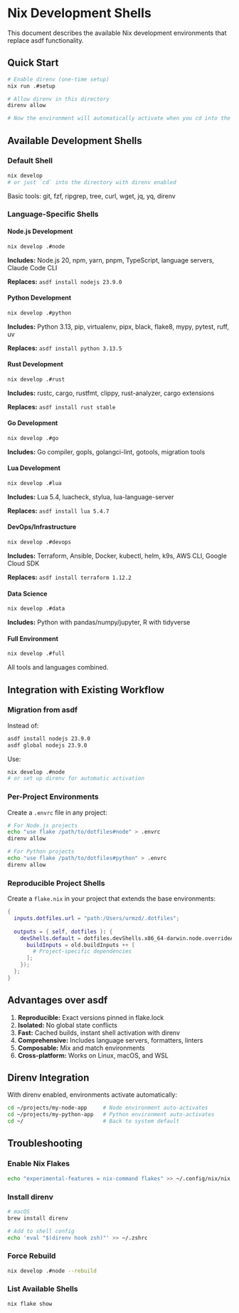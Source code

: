 # Nix Development Shells

This document describes the available Nix development environments that replace asdf functionality.

## Quick Start

```bash
# Enable direnv (one-time setup)
nix run .#setup

# Allow direnv in this directory
direnv allow

# Now the environment will automatically activate when you cd into the directory
```

## Available Development Shells

### Default Shell
```bash
nix develop
# or just `cd` into the directory with direnv enabled
```
Basic tools: git, fzf, ripgrep, tree, curl, wget, jq, yq, direnv

### Language-Specific Shells

#### Node.js Development
```bash
nix develop .#node
```
**Includes:** Node.js 20, npm, yarn, pnpm, TypeScript, language servers, Claude Code CLI

**Replaces:** `asdf install nodejs 23.9.0`

#### Python Development  
```bash
nix develop .#python
```
**Includes:** Python 3.13, pip, virtualenv, pipx, black, flake8, mypy, pytest, ruff, uv

**Replaces:** `asdf install python 3.13.5`

#### Rust Development
```bash
nix develop .#rust
```
**Includes:** rustc, cargo, rustfmt, clippy, rust-analyzer, cargo extensions

**Replaces:** `asdf install rust stable`

#### Go Development
```bash
nix develop .#go
```
**Includes:** Go compiler, gopls, golangci-lint, gotools, migration tools

#### Lua Development
```bash
nix develop .#lua
```
**Includes:** Lua 5.4, luacheck, stylua, lua-language-server

**Replaces:** `asdf install lua 5.4.7`

#### DevOps/Infrastructure
```bash
nix develop .#devops
```
**Includes:** Terraform, Ansible, Docker, kubectl, helm, k9s, AWS CLI, Google Cloud SDK

**Replaces:** `asdf install terraform 1.12.2`

#### Data Science
```bash
nix develop .#data
```
**Includes:** Python with pandas/numpy/jupyter, R with tidyverse

#### Full Environment
```bash
nix develop .#full
```
All tools and languages combined.

## Integration with Existing Workflow

### Migration from asdf

Instead of:
```bash
asdf install nodejs 23.9.0
asdf global nodejs 23.9.0
```

Use:
```bash
nix develop .#node
# or set up direnv for automatic activation
```

### Per-Project Environments

Create a `.envrc` file in any project:
```bash
# For Node.js projects
echo "use flake /path/to/dotfiles#node" > .envrc
direnv allow

# For Python projects  
echo "use flake /path/to/dotfiles#python" > .envrc
direnv allow
```

### Reproducible Project Shells

Create a `flake.nix` in your project that extends the base environments:

```nix
{
  inputs.dotfiles.url = "path:/Users/urmzd/.dotfiles";
  
  outputs = { self, dotfiles }: {
    devShells.default = dotfiles.devShells.x86_64-darwin.node.overrideAttrs (old: {
      buildInputs = old.buildInputs ++ [ 
        # Project-specific dependencies
      ];
    });
  };
}
```

## Advantages over asdf

1. **Reproducible:** Exact versions pinned in flake.lock
2. **Isolated:** No global state conflicts
3. **Fast:** Cached builds, instant shell activation with direnv
4. **Comprehensive:** Includes language servers, formatters, linters
5. **Composable:** Mix and match environments
6. **Cross-platform:** Works on Linux, macOS, and WSL

## Direnv Integration

With direnv enabled, environments activate automatically:

```bash
cd ~/projects/my-node-app     # Node environment auto-activates
cd ~/projects/my-python-app   # Python environment auto-activates  
cd ~/                         # Back to system default
```

## Troubleshooting

### Enable Nix Flakes
```bash
echo "experimental-features = nix-command flakes" >> ~/.config/nix/nix.conf
```

### Install direnv
```bash
# macOS
brew install direnv

# Add to shell config
echo 'eval "$(direnv hook zsh)"' >> ~/.zshrc
```

### Force Rebuild
```bash
nix develop .#node --rebuild
```

### List Available Shells
```bash
nix flake show
```